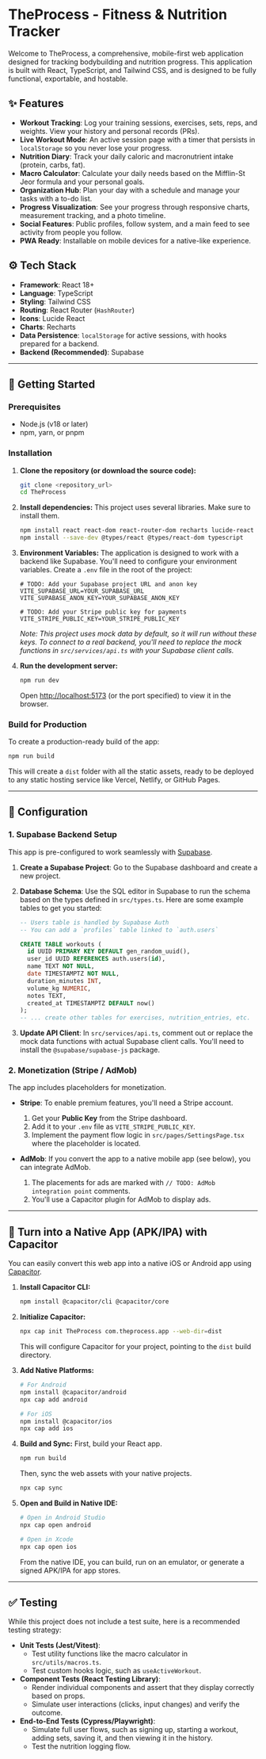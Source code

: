 
# TheProcess - Fitness & Nutrition Tracker

Welcome to TheProcess, a comprehensive, mobile-first web application designed for tracking bodybuilding and nutrition progress. This application is built with React, TypeScript, and Tailwind CSS, and is designed to be fully functional, exportable, and hostable.

## ✨ Features

-   **Workout Tracking**: Log your training sessions, exercises, sets, reps, and weights. View your history and personal records (PRs).
-   **Live Workout Mode**: An active session page with a timer that persists in `localStorage` so you never lose your progress.
-   **Nutrition Diary**: Track your daily caloric and macronutrient intake (protein, carbs, fat).
-   **Macro Calculator**: Calculate your daily needs based on the Mifflin-St Jeor formula and your personal goals.
-   **Organization Hub**: Plan your day with a schedule and manage your tasks with a to-do list.
-   **Progress Visualization**: See your progress through responsive charts, measurement tracking, and a photo timeline.
-   **Social Features**: Public profiles, follow system, and a main feed to see activity from people you follow.
-   **PWA Ready**: Installable on mobile devices for a native-like experience.

## ⚙️ Tech Stack

-   **Framework**: React 18+
-   **Language**: TypeScript
-   **Styling**: Tailwind CSS
-   **Routing**: React Router (`HashRouter`)
-   **Icons**: Lucide React
-   **Charts**: Recharts
-   **Data Persistence**: `localStorage` for active sessions, with hooks prepared for a backend.
-   **Backend (Recommended)**: Supabase

---

## 🚀 Getting Started

### Prerequisites

-   Node.js (v18 or later)
-   npm, yarn, or pnpm

### Installation

1.  **Clone the repository (or download the source code):**
    ```bash
    git clone <repository_url>
    cd TheProcess
    ```

2.  **Install dependencies:**
    This project uses several libraries. Make sure to install them.

    ```bash
    npm install react react-dom react-router-dom recharts lucide-react framer-motion
    npm install --save-dev @types/react @types/react-dom typescript
    ```

3.  **Environment Variables:**
    The application is designed to work with a backend like Supabase. You'll need to configure your environment variables. Create a `.env` file in the root of the project:

    ```
    # TODO: Add your Supabase project URL and anon key
    VITE_SUPABASE_URL=YOUR_SUPABASE_URL
    VITE_SUPABASE_ANON_KEY=YOUR_SUPABASE_ANON_KEY

    # TODO: Add your Stripe public key for payments
    VITE_STRIPE_PUBLIC_KEY=YOUR_STRIPE_PUBLIC_KEY
    ```
    *Note: This project uses mock data by default, so it will run without these keys. To connect to a real backend, you'll need to replace the mock functions in `src/services/api.ts` with your Supabase client calls.*

4.  **Run the development server:**
    ```bash
    npm run dev
    ```
    Open [http://localhost:5173](http://localhost:5173) (or the port specified) to view it in the browser.

### Build for Production

To create a production-ready build of the app:
```bash
npm run build
```
This will create a `dist` folder with all the static assets, ready to be deployed to any static hosting service like Vercel, Netlify, or GitHub Pages.

---

## 🔧 Configuration

### 1. Supabase Backend Setup

This app is pre-configured to work seamlessly with [Supabase](https://supabase.com/).

1.  **Create a Supabase Project**: Go to the Supabase dashboard and create a new project.
2.  **Database Schema**: Use the SQL editor in Supabase to run the schema based on the types defined in `src/types.ts`. Here are some example tables to get you started:

    ```sql
    -- Users table is handled by Supabase Auth
    -- You can add a `profiles` table linked to `auth.users`

    CREATE TABLE workouts (
      id UUID PRIMARY KEY DEFAULT gen_random_uuid(),
      user_id UUID REFERENCES auth.users(id),
      name TEXT NOT NULL,
      date TIMESTAMPTZ NOT NULL,
      duration_minutes INT,
      volume_kg NUMERIC,
      notes TEXT,
      created_at TIMESTAMPTZ DEFAULT now()
    );
    -- ... create other tables for exercises, nutrition_entries, etc.
    ```

3.  **Update API Client**: In `src/services/api.ts`, comment out or replace the mock data functions with actual Supabase client calls. You'll need to install the `@supabase/supabase-js` package.

### 2. Monetization (Stripe / AdMob)

The app includes placeholders for monetization.

-   **Stripe**: To enable premium features, you'll need a Stripe account.
    1.  Get your **Public Key** from the Stripe dashboard.
    2.  Add it to your `.env` file as `VITE_STRIPE_PUBLIC_KEY`.
    3.  Implement the payment flow logic in `src/pages/SettingsPage.tsx` where the placeholder is located.

-   **AdMob**: If you convert the app to a native mobile app (see below), you can integrate AdMob.
    1.  The placements for ads are marked with `// TODO: AdMob integration point` comments.
    2.  You'll use a Capacitor plugin for AdMob to display ads.

---

## 📱 Turn into a Native App (APK/IPA) with Capacitor

You can easily convert this web app into a native iOS or Android app using [Capacitor](https://capacitorjs.com/).

1.  **Install Capacitor CLI:**
    ```bash
    npm install @capacitor/cli @capacitor/core
    ```

2.  **Initialize Capacitor:**
    ```bash
    npx cap init TheProcess com.theprocess.app --web-dir=dist
    ```
    This will configure Capacitor for your project, pointing to the `dist` build directory.

3.  **Add Native Platforms:**
    ```bash
    # For Android
    npm install @capacitor/android
    npx cap add android

    # For iOS
    npm install @capacitor/ios
    npx cap add ios
    ```

4.  **Build and Sync:**
    First, build your React app.
    ```bash
    npm run build
    ```
    Then, sync the web assets with your native projects.
    ```bash
    npx cap sync
    ```

5.  **Open and Build in Native IDE:**
    ```bash
    # Open in Android Studio
    npx cap open android

    # Open in Xcode
    npx cap open ios
    ```
    From the native IDE, you can build, run on an emulator, or generate a signed APK/IPA for app stores.

---

## ✅ Testing

While this project does not include a test suite, here is a recommended testing strategy:

-   **Unit Tests (Jest/Vitest)**:
    -   Test utility functions like the macro calculator in `src/utils/macros.ts`.
    -   Test custom hooks logic, such as `useActiveWorkout`.
-   **Component Tests (React Testing Library)**:
    -   Render individual components and assert that they display correctly based on props.
    -   Simulate user interactions (clicks, input changes) and verify the outcome.
-   **End-to-End Tests (Cypress/Playwright)**:
    -   Simulate full user flows, such as signing up, starting a workout, adding sets, saving it, and then viewing it in the history.
    -   Test the nutrition logging flow.
